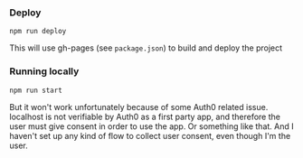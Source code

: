 ### Deploy

```commandline
npm run deploy
```

This will use gh-pages (see `package.json`) to build and deploy the project

### Running locally

```commandline
npm run start
```

But it won't work unfortunately because of some Auth0 related issue. localhost is not verifiable by Auth0 as a first party app, and therefore the user must give consent in order to use the app. Or something like that.
And I haven't set up any kind of flow to collect user consent, even though I'm the user.
